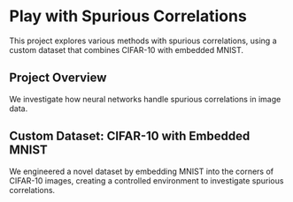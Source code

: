# Play with Spurious Correlations

This project explores various methods with spurious correlations, using a custom dataset that combines CIFAR-10 with embedded MNIST.

## Project Overview

We investigate how neural networks handle spurious correlations in image data.

## Custom Dataset: CIFAR-10 with Embedded MNIST

We engineered a novel dataset by embedding MNIST into the corners of CIFAR-10 images, creating a controlled environment to investigate spurious correlations.
